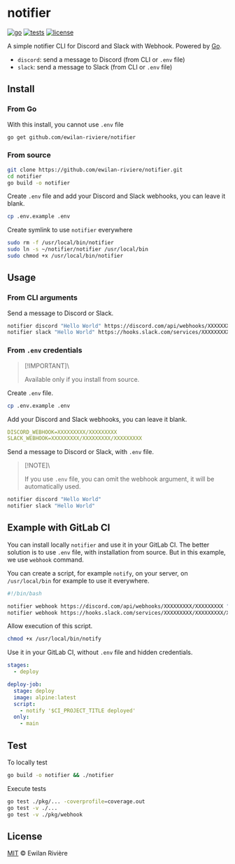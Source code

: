 # notifier

[![go][go-version-src]][go-version-href]
[![tests][tests-src]][tests-href]
[![license][license-src]][license-href]

A simple notifier CLI for Discord and Slack with Webhook. Powered by [Go][go-version-href].

- `discord`: send a message to Discord (from CLI or `.env` file)
- `slack`: send a message to Slack (from CLI or `.env` file)

## Install

### From Go

With this install, you cannot use `.env` file

```bash
go get github.com/ewilan-riviere/notifier
```

### From source

```bash
git clone https://github.com/ewilan-riviere/notifier.git
cd notifier
go build -o notifier
```

Create `.env` file and add your Discord and Slack webhooks, you can leave it blank.

```bash
cp .env.example .env
```

Create symlink to use `notifier` everywhere

```bash
sudo rm -f /usr/local/bin/notifier
sudo ln -s ~/notifier/notifier /usr/local/bin
sudo chmod +x /usr/local/bin/notifier
```

## Usage

### From CLI arguments

Send a message to Discord or Slack.

```bash
notifier discord "Hello World" https://discord.com/api/webhooks/XXXXXXXXX/XXXXXXXXX
notifier slack "Hello World" https://hooks.slack.com/services/XXXXXXXXX/XXXXXXXXX/XXXXXXXXX
```

### From `.env` credentials

> [!IMPORTANT]\
>
> Available only if you install from source.

Create `.env` file.

```bash
cp .env.example .env
```

Add your Discord and Slack webhooks, you can leave it blank.

```yaml
DISCORD_WEBHOOK=XXXXXXXXX/XXXXXXXXX
SLACK_WEBHOOK=XXXXXXXXX/XXXXXXXXX/XXXXXXXXX
```

Send a message to Discord or Slack, with `.env` file.

> [!NOTE]\
>
> If you use `.env` file, you can omit the webhook argument, it will be automatically used.

```bash
notifier discord "Hello World"
notifier slack "Hello World"
```

## Example with GitLab CI

You can install locally `notifier` and use it in your GitLab CI. The better solution is to use `.env` file, with installation from source. But in this example, we use `webhook` command.

You can create a script, for example `notify`, on your server, on `/usr/local/bin` for example to use it everywhere.

```bash
#!/bin/bash

notifier webhook https://discord.com/api/webhooks/XXXXXXXXX/XXXXXXXXX "$1"
notifier webhook https://hooks.slack.com/services/XXXXXXXXX/XXXXXXXXX/XXXXXXXXX "$1"
```

Allow execution of this script.

```bash
chmod +x /usr/local/bin/notify
```

Use it in your GitLab CI, without `.env` file and hidden credentials.

```yaml
stages:
  - deploy

deploy-job:
  stage: deploy
  image: alpine:latest
  script:
    - notify '$CI_PROJECT_TITLE deployed'
  only:
    - main
```

## Test

To locally test

```bash
go build -o notifier && ./notifier
```

Execute tests

```bash
go test ./pkg/... -coverprofile=coverage.out
go test -v ./...
go test -v ./pkg/webhook
```

## License

[MIT](LICENSE) © Ewilan Rivière

[go-version-src]: https://img.shields.io/static/v1?style=flat&label=Go&message=v1.21&color=00ADD8&logo=go&logoColor=ffffff&labelColor=18181b
[go-version-href]: https://go.dev/
[tests-src]: https://img.shields.io/github/actions/workflow/status/kiwilan/php-rss/run-tests.yml?branch=main&label=tests&style=flat&colorA=18181B
[tests-href]: https://packagist.org/packages/kiwilan/php-rss
[license-src]: https://img.shields.io/github/license/ewilan-riviere/notifier.svg?style=flat&colorA=18181B&colorB=00ADD8
[license-href]: https://github.com/ewilan-riviere/notifier/blob/main/LICENSE

